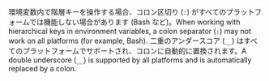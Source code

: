 <span data-ttu-id="3000b-101">環境変数内で階層キーを操作する場合、コロン区切り (`:`) がすべてのプラットフォームでは機能しない場合があります (Bash など)。</span><span class="sxs-lookup"><span data-stu-id="3000b-101">When working with hierarchical keys in environment variables, a colon separator (`:`) may not work on all platforms (for example, Bash).</span></span> <span data-ttu-id="3000b-102">二重のアンダースコア (`__`) はすべてのプラットフォームでサポートされ、コロンに自動的に置換されます。</span><span class="sxs-lookup"><span data-stu-id="3000b-102">A double underscore (`__`) is supported by all platforms and is automatically replaced by a colon.</span></span>

